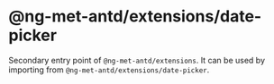 # @ng-met-antd/extensions/date-picker

Secondary entry point of `@ng-met-antd/extensions`. It can be used by importing from `@ng-met-antd/extensions/date-picker`.
